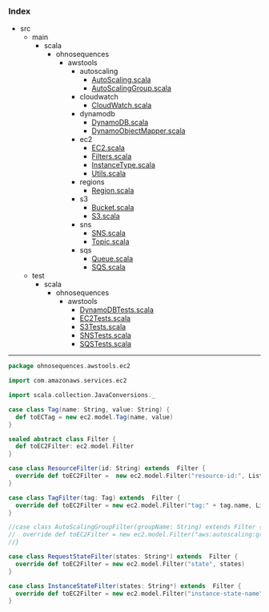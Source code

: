 ### Index

+ src
  + main
    + scala
      + ohnosequences
        + awstools
          + autoscaling
            + [AutoScaling.scala](../autoscaling/AutoScaling.md)
            + [AutoScalingGroup.scala](../autoscaling/AutoScalingGroup.md)
          + cloudwatch
            + [CloudWatch.scala](../cloudwatch/CloudWatch.md)
          + dynamodb
            + [DynamoDB.scala](../dynamodb/DynamoDB.md)
            + [DynamoObjectMapper.scala](../dynamodb/DynamoObjectMapper.md)
          + ec2
            + [EC2.scala](EC2.md)
            + [Filters.scala](Filters.md)
            + [InstanceType.scala](InstanceType.md)
            + [Utils.scala](Utils.md)
          + regions
            + [Region.scala](../regions/Region.md)
          + s3
            + [Bucket.scala](../s3/Bucket.md)
            + [S3.scala](../s3/S3.md)
          + sns
            + [SNS.scala](../sns/SNS.md)
            + [Topic.scala](../sns/Topic.md)
          + sqs
            + [Queue.scala](../sqs/Queue.md)
            + [SQS.scala](../sqs/SQS.md)
  + test
    + scala
      + ohnosequences
        + awstools
          + [DynamoDBTests.scala](../../../../../test/scala/ohnosequences/awstools/DynamoDBTests.md)
          + [EC2Tests.scala](../../../../../test/scala/ohnosequences/awstools/EC2Tests.md)
          + [S3Tests.scala](../../../../../test/scala/ohnosequences/awstools/S3Tests.md)
          + [SNSTests.scala](../../../../../test/scala/ohnosequences/awstools/SNSTests.md)
          + [SQSTests.scala](../../../../../test/scala/ohnosequences/awstools/SQSTests.md)

------


```scala
package ohnosequences.awstools.ec2

import com.amazonaws.services.ec2

import scala.collection.JavaConversions._

case class Tag(name: String, value: String) {
  def toECTag = new ec2.model.Tag(name, value)
}

sealed abstract class Filter {
  def toEC2Filter: ec2.model.Filter
}

case class ResourceFilter(id: String) extends  Filter {
  override def toEC2Filter =  new ec2.model.Filter("resource-id:", List(id))
}

case class TagFilter(tag: Tag) extends  Filter {
  override def toEC2Filter = new ec2.model.Filter("tag:" + tag.name, List(tag.value))
}

//case class AutoScalingGroupFilter(groupName: String) extends Filter {
//  override def toEC2Filter = new ec2.model.Filter("aws:autoscaling:groupName", List(groupName))
//}

case class RequestStateFilter(states: String*) extends  Filter {
  override def toEC2Filter = new ec2.model.Filter("state", states)
}

case class InstanceStateFilter(states: String*) extends  Filter {
  override def toEC2Filter = new ec2.model.Filter("instance-state-name", states)
}



```

